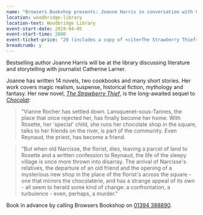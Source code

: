 ```yaml
---
name: "Browsers Bookshop presents: Joanne Harris in conversation with Catherine Larner"
location: woodbridge-library
location-text: Woodbridge Library
event-start-date: 2019-04-05
event-start-time: 2000
event-ticket-price: "20 (includes a copy of <cite>The Strawberry Thief</cite>); £12 for one additional ticket without the book"
breadcrumb: y
---
```


Bestselling author Joanne Harris will be at the library discussing literature and storytelling with journalist Catherine Larner.

Joanne has written 14 novels, two cookbooks and many short stories. Her work covers magic realism, suspense, historical fiction, mythology and fantasy. Her new novel, [<cite>The Strawberry Thief</cite>](https://suffolk.spydus.co.uk/cgi-bin/spydus.exe/ENQ/OPAC/BIBENQ?BRN=2535189), is the long-awaited sequel to [<cite>Chocolat</cite>](https://suffolk.spydus.co.uk/cgi-bin/spydus.exe/ENQ/OPAC/BIBENQ?BRN=109877):

> "Vianne Rocher has settled down. Lansquenet-sous-Tannes, the place that once rejected her, has finally become her home. With Rosette, her 'special' child, she runs her chocolate shop in the square, talks to her friends on the river, is part of the community. Even Reynaud, the priest, has become a friend.

> "But when old Narcisse, the florist, dies, leaving a parcel of land to Rosette and a written confession to Reynaud, the life of the sleepy village is once more thrown into disarray. The arrival of Narcisse's relatives, the departure of an old friend and the opening of a mysterious new shop in the place of the florist's across the square - one that mirrors the chocolaterie, and has a strange appeal of its own - all seem to herald some kind of change: a confrontation, a turbulence - even, perhaps, a murder."

Book in advance by calling Browsers Bookshop on [01394 388890](tel:01384388890).
